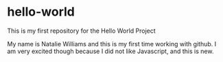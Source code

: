 # hello-world
This is my first repository for the Hello World Project

My name is Natalie Williams and this is my first time working with github. I am very excited though because I did not like Javascript, and this is new.
